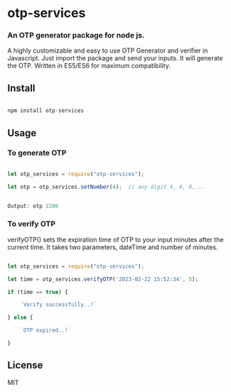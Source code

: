 # otp-services
### An OTP generator package for node js.

A highly customizable and easy to use OTP Generator and verifier in Javascript. Just import the package and send your inputs. It will generate the OTP.
Written in ES5/ES6 for maximum compatibility.

## Install

```javascript

npm install otp-services

```

## Usage

### To generate OTP
```javascript

let otp_services = require("otp-services");

let otp = otp_services.setNumber(4);  // any digit 4, 6, 8,...


Output: otp 2206

```

### To verify OTP

verifyOTP() sets the expiration time of OTP to your input minutes after the current time.
It takes two parameters, dateTime and number of minutes.

```javascript

let otp_services = require("otp-services");

let time = otp_services.verifyOTP('2023-02-22 15:52:34', 5);

if (time == true) {

    `Verify successfully..!`

} else {

    `OTP expired..!`

}

```

## License

MIT